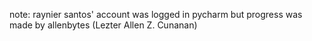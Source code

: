 note: raynier santos' account was logged in pycharm but progress was made by allenbytes (Lezter Allen Z. Cunanan)
